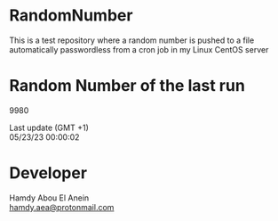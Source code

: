 # RandomNumber    
This is a test repository where a random number is pushed to a file automatically passwordless from a cron job in my Linux CentOS server    
# Random Number of the last run   
9980
      
Last update (GMT +1)    
05/23/23 00:00:02
# Developer    
Hamdy Abou El Anein   
hamdy.aea@protonmail.com
